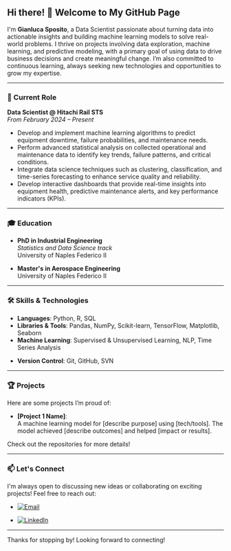 ## Hi there! 👋 Welcome to My GitHub Page

I'm **Gianluca Sposito**, a Data Scientist passionate about turning data into actionable insights and building machine learning models to solve real-world problems. I thrive on projects involving data exploration, machine learning, and predictive modeling, with a primary goal of using data to drive business decisions and create meaningful change. I’m also committed to continuous learning, always seeking new technologies and opportunities to grow my expertise.

---

### 💼 Current Role

**Data Scientist @ Hitachi Rail STS**  
*From February 2024 – Present*

- Develop and implement machine learning algorithms to predict equipment downtime, failure probabilities, and maintenance needs.
- Perform advanced statistical analysis on collected operational and maintenance data to identify key trends, failure patterns, and critical conditions.
- Integrate data science techniques such as clustering, classification, and time-series forecasting to enhance service quality and reliability.
- Develop interactive dashboards that provide real-time insights into equipment health, predictive maintenance alerts, and key performance indicators (KPIs).

---

### 🎓 Education

- **PhD in Industrial Engineering**  
  *Statistics and Data Science track*    
  University of Naples Federico II

- **Master's in Aerospace Engineering**  
  University of Naples Federico II

---

### 🛠️ Skills & Technologies

- **Languages**: Python, R, SQL
- **Libraries & Tools**: Pandas, NumPy, Scikit-learn, TensorFlow, Matplotlib, Seaborn
- **Machine Learning**: Supervised & Unsupervised Learning, NLP, Time Series Analysis
<!-- - **Data Tools**: Big Data (Hadoop, Spark), Cloud (AWS, Azure) -->
- **Version Control**: Git, GitHub, SVN

---

### 🏆 Projects

Here are some projects I’m proud of:

- **[Project 1 Name]**:  
  A machine learning model for [describe purpose] using [tech/tools]. The model achieved [describe outcomes] and helped [impact or results].

Check out the repositories for more details!

---

### 📫 Let's Connect

I'm always open to discussing new ideas or collaborating on exciting projects! Feel free to reach out:

- [![Email](https://img.shields.io/badge/Email-gianluca.sposito27%40gmail.com-red?style=flat&logo=gmail&logoColor=white)](mailto:gianluca.sposito27@gmail.com)

- [![LinkedIn](https://img.shields.io/badge/LinkedIn-Connect-blue?style=flat&logo=linkedin&logoColor=white)](https://www.linkedin.com/in/gianluca-sposito/)


---

Thanks for stopping by! Looking forward to connecting!
